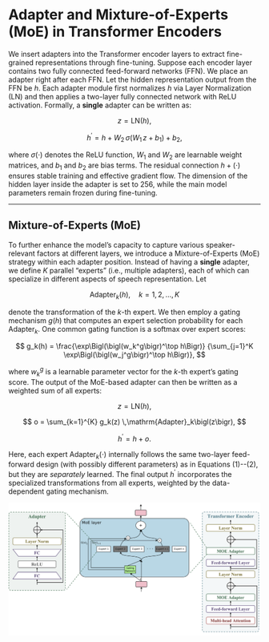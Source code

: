 # Adapter and Mixture-of-Experts (MoE) in Transformer Encoders

We insert adapters into the Transformer encoder layers to extract fine-grained representations through fine-tuning. Suppose each encoder layer contains two fully connected feed-forward networks (FFN). We place an adapter right after each FFN. Let the hidden representation output from the FFN be $h$. Each adapter module first normalizes $h$ via Layer Normalization (LN) and then applies a two-layer fully connected network with ReLU activation. Formally, a **single** adapter can be written as:

$$
z = \text{LN}(h),
$$

$$
h^{\prime} = h + W_2 \,\sigma\bigl(W_1\, z + b_1\bigr) + b_2,
$$

where $\sigma(\cdot)$ denotes the ReLU function, $W_1$ and $W_2$ are learnable weight matrices, and $b_1$ and $b_2$ are bias terms. The residual connection $h + (\cdot)$ ensures stable training and effective gradient flow. The dimension of the hidden layer inside the adapter is set to 256, while the main model parameters remain frozen during fine-tuning.

---

## Mixture-of-Experts (MoE)

To further enhance the model’s capacity to capture various speaker-relevant factors at different layers, we introduce a Mixture-of-Experts (MoE) strategy within each adapter position. Instead of having a **single** adapter, we define $K$ parallel “experts” (i.e., multiple adapters), each of which can specialize in different aspects of speech representation. Let 

$$
\mathrm{Adapter}_k(h), \quad k = 1, 2, \dots, K
$$

denote the transformation of the $k$-th expert. We then employ a gating mechanism $g(h)$ that computes an expert selection probability for each $\mathrm{Adapter}_k$. One common gating function is a softmax over expert scores:

$$
g_k(h) = \frac{\exp\Bigl(\bigl(w_k^g\bigr)^\top h\Bigr)}
{\sum_{j=1}^K \exp\Bigl(\bigl(w_j^g\bigr)^\top h\Bigr)},
$$

where $w_k^g$ is a learnable parameter vector for the $k$-th expert’s gating score. The output of the MoE-based adapter can then be written as a weighted sum of all experts:

$$
z = \text{LN}(h),
$$

$$
o = \sum_{k=1}^{K} g_k(z) \,\mathrm{Adapter}_k\bigl(z\bigr),
$$

$$
h^{\prime} = h + o.
$$

Here, each expert $\mathrm{Adapter}_k(\cdot)$ internally follows the same two-layer feed-forward design (with possibly different parameters) as in Equations (1)--(2), but they are *separately* learned. The final output $h^{\prime}$ incorporates the specialized transformations from all experts, weighted by the data-dependent gating mechanism.

![Mixture-of-Experts Architecture](assets/MoEAdapter.png)
